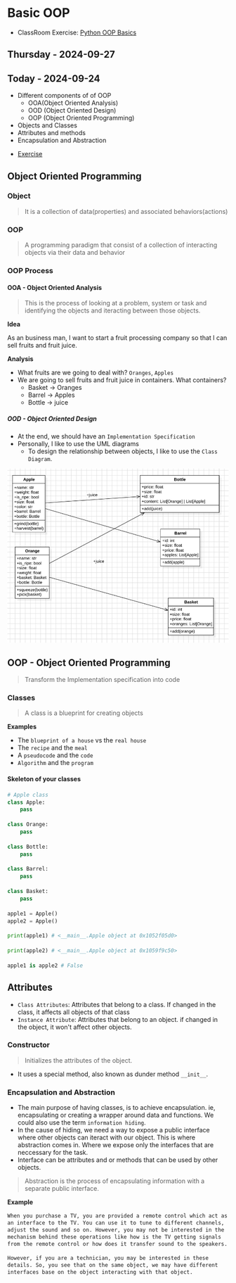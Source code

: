 # Basic OOP 
- ClassRoom Exercise: [Python OOP Basics](https://classroom.github.com/a/Mjb32c-P)


## Thursday - 2024-09-27


## Today - 2024-09-24
- Different components of of OOP
    - OOA(Object Oriented Analysis)
    - OOD (Object Oriented Design)
    - OOP (Object Oriented Programming)
- Objects and Classes
- Attributes and methods
- Encapsulation and Abstraction
* [Exercise](https://classroom.github.com/a/Mjb32c-P)


## Object Oriented Programming


### Object
> It is a collection of data(properties) and associated behaviors(actions)

### OOP

> A programming paradigm that consist of a collection of interacting objects via their data and behavior

### OOP Process

#### OOA - Object Oriented Analysis
> This is the process of looking at a problem, system or task and identifying the objects and iteracting between those objects.

**Idea**

As an business man, I want to start a fruit processing company so that I can sell fruits and fruit juice.

**Analysis**
- What fruits are we going to deal with? `Oranges`, `Apples`
- We are going to sell fruits and fruit juice in containers. What containers?
    - Basket -> Oranges
    - Barrel -> Apples
    - Bottle -> juice
    
##### OOD - Object Oriented Design
- At the end, we should have an `Implementation Specification`
- Personally, I like to use the UML diagrams
    - To design the relationship between objects, I like to use the `Class Diagram`.

![design oop class diagram](ood.png)

## OOP - Object Oriented Programming

> Transform the Implementation specification into code

### Classes
> A class is a blueprint for creating objects

**Examples**

- The `blueprint of a house` vs the `real house`
- The `recipe` and the `meal`
- A `pseudocode` and the `code`
- `Algorithm` and the `program`

#### Skeleton of your classes

```python
# Apple class
class Apple:
    pass 

class Orange:
    pass

class Bottle:
    pass

class Barrel:
    pass

class Basket:
    pass

apple1 = Apple()
apple2 = Apple()

print(apple1) # <__main__.Apple object at 0x1052f05d0>

print(apple2) # <__main__.Apple object at 0x1059f9c50>

apple1 is apple2 # False
```

## Attributes

- `Class Attributes`:  Attributes that belong to a class. If changed in the class, it affects all objects of that class
- `Instance Attribute`: Attributes that belong to an object. if changed in the object, it won't affect other objects.

### Constructor
> Initializes the attributes of the object.

- It uses a special method, also known as dunder method `__init__`.

### Encapsulation and Abstraction

- The main purpose of having classes, is to achieve encapsulation. ie, encapsulating or creating a wrapper around data and functions. We could also use the term `information hiding`. 
- In the cause of hiding, we need a way to expose a public interface where other objects can iteract with our object. This is where abstraction comes in. Where we expose only the interfaces that are neccessary for the task. 
- Interface can be attributes and or methods that can be used by other objects.

> Abstraction is the process of encapsulating information with a separate public interface.

**Example**

```
When you purchase a TV, you are provided a remote control which act as an interface to the TV. You can use it to tune to different channels, adjust the sound and so on. However, you may not be interested in the mechanism behind these operations like how is the TV getting signals from the remote control or how does it transfer sound to the speakers.

However, if you are a technician, you may be interested in these details. So, you see that on the same object, we may have different interfaces base on the object interacting with that object.
```
